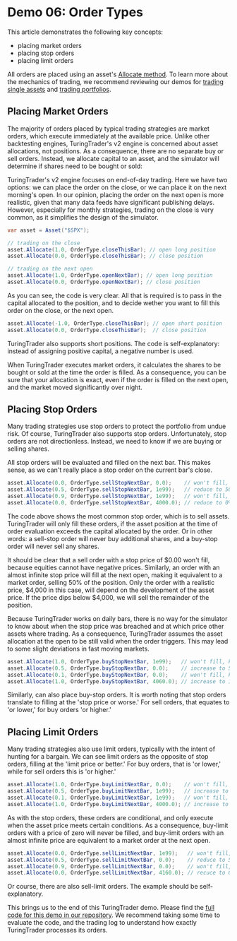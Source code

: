 # Demo 06: Order Types

This article demonstrates the following key concepts:
* placing market orders
* placing stop orders
* placing limit orders

All orders are placed using an asset's [Allocate method](xref:TuringTrader.SimulatorV2.TimeSeriesAsset#TuringTrader_SimulatorV2_TimeSeriesAsset_Allocate_System_Double_TuringTrader_SimulatorV2_OrderType_System_Double_). To learn more about the mechanics of trading, we recommend reviewing our demos for [trading single assets](Demo02_SingleAssets.md) and [trading portfolios](Demo03_Portfolios.md).

## Placing Market Orders

The majority of orders placed by typical trading strategies are market orders, which execute immediately at the available price. Unlike other backtesting engines, TuringTrader's v2 engine is concerned about asset allocations, not positions. As a consequence, there are no separate buy or sell orders. Instead, we allocate capital to an asset, and the simulator will determine if shares need to be bought or sold:

TuringTrader's v2 engine focuses on end-of-day trading. Here we have two options: we can place the order on the close, or we can place it on the next morning's open. In our opinion, placing the order on the next open is more realistic, given that many data feeds have significant publishing delays. However, especially for monthly strategies, trading on the close is very common, as it simplifies the design of the simulator.

```C#
var asset = Asset("$SPX");

// trading on the close
asset.Allocate(1.0, OrderType.closeThisBar); // open long position
asset.Allocate(0.0, OrderType.closeThisBar); // close position

// trading on the next open
asset.Allocate(1.0, OrderType.openNextBar); // open long position
asset.Allocate(0.0, OrderType.openNextBar); // close position
```

As you can see, the code is very clear. All that is required is to pass in the capital allocated to the position, and to decide wether you want to fill this order on the close, or the next open.

```C#
asset.Allocate(-1.0, OrderType.closeThisBar); // open short position
asset.Allocate(0.0, OrderType.closeThisBar);  // close position
```

TuringTrader also supports short positions. The code is self-explanatory: instead of assigning positive capital, a negative number is used.

When TuringTrader executes market orders, it calculates the shares to be bought or sold at the time the order is filled. As a consequence, you can be sure that your allocation is exact, even if the order is filled on the next open, and the market moved significantly over night.

## Placing Stop Orders

Many trading strategies use stop orders to protect the portfolio from undue risk. Of course, TuringTrader also supports stop orders. Unfortunately, stop orders are not directionless. Instead, we need to know if we are buying or selling shares.

All stop orders will be evaluated and filled on the next bar. This makes sense, as we can't really place a stop order on the current bar's close.

```C#
asset.Allocate(0.0, OrderType.sellStopNextBar, 0.0);    // won't fill, keep position as-is
asset.Allocate(0.5, OrderType.sellStopNextBar, 1e99);   // reduce to 50% at next open
asset.Allocate(0.9, OrderType.sellStopNextBar, 1e99);   // won't fill, keep at 50%
asset.Allocate(0.0, OrderType.sellStopNextBar, 4000.0); // reduce to 0% if index drops below 4,000
```

The code above shows the most common stop order, which is to sell assets. TuringTrader will only fill these orders, if the asset position at the time of order evaluation exceeds the capital allocated by the order. Or in other words: a sell-stop order will never buy additional shares, and a buy-stop order will never sell any shares.

It should be clear that a sell order with a stop price of $0.00 won't fill, because equities cannot have negative prices. Similarly, an order with an almost infinite stop price will fill at the next open, making it equivalent to a market order, selling 50% of the position. Only the order with a realistic price, $4,000 in this case, will depend on the development of the asset price. If the price dips below $4,000, we will sell the remainder of the position.

Because TuringTrader works on daily bars, there is no way for the simulator to know about when the stop price was breached and at which price other assets where trading. As a consequence, TuringTrader assumes the asset allocation at the open to be still valid when the order triggers. This may lead to some slight deviations in fast moving markets.

```C#
asset.Allocate(1.0, OrderType.buyStopNextBar, 1e99);   // won't fill, keep position as-is
asset.Allocate(0.5, OrderType.buyStopNextBar, 0.0);    // increase to 50% at next open
asset.Allocate(0.1, OrderType.buyStopNextBar, 0.0);    // won't fill, keep at 50%
asset.Allocate(1.0, OrderType.buyStopNextBar, 4060.0); // increase to 100% if price exceeds $4,060
```

Similarly, can also place buy-stop orders. It is worth noting that stop orders translate to filling at the 'stop price or worse.' For sell orders, that equates to 'or lower,' for buy orders 'or higher.'

## Placing Limit Orders

Many trading strategies also use limit orders, typically with the intent of hunting for a bargain. We can see limit orders as the opposite of stop orders, filling at the 'limit price or better.' For buy orders, that is 'or lower,' while for sell orders this is 'or higher.'

```C#
asset.Allocate(1.0, OrderType.buyLimitNextBar, 0.0);    // won't fill, keep position as-is
asset.Allocate(0.5, OrderType.buyLimitNextBar, 1e99);   // increase to 50% at next open
asset.Allocate(0.1, OrderType.buyLimitNextBar, 1e99);   // won't fill, keep at 50%
asset.Allocate(1.0, OrderType.buyLimitNextBar, 4000.0); // increase to 100%, if price dips below $4,000
```

As with the stop orders, these orders are conditional, and only execute when the asset price meets certain conditions. As a consequence, buy-limit orders with a price of zero will never be filled, and buy-limit orders with an almost infinite price are equivalent to a market order at the next open.

```C#
asset.Allocate(0.0, OrderType.sellLimitNextBar, 1e99);   // won't fill, keep position as-is
asset.Allocate(0.5, OrderType.sellLimitNextBar, 0.0);    // reduce to 50% at next open
asset.Allocate(0.9, OrderType.sellLimitNextBar, 0.0);    // won't fill, keep at 50%
asset.Allocate(0.0, OrderType.sellLimitNextBar, 4160.0); // recuce to 0%, if price exceeds $4,160
```

Or course, there are also sell-limit orders. The example should be self-explanatory.

This brings us to the end of this TuringTrader demo. Please find the [full code for this demo in our repository](https://github.com/fbertram/TuringTrader/blob/develop/Algorithms/Demo%20Algorithms%20(V2)/Demo06_OrderTypes.cs). We recommend taking some time to evaluate the code, and the trading log to understand how exactly TuringTrader processes its orders.
